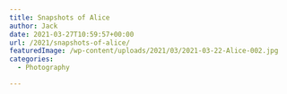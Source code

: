 ```yaml
---
title: Snapshots of Alice
author: Jack
date: 2021-03-27T10:59:57+00:00
url: /2021/snapshots-of-alice/
featuredImage: /wp-content/uploads/2021/03/2021-03-22-Alice-002.jpg
categories:
  - Photography

---
```

<!--kg-card-begin: html-->



<!--kg-card-end: html-->